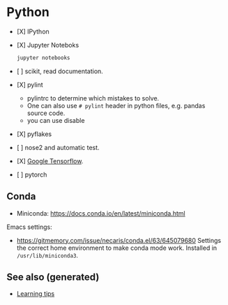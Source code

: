 # Python

  - \[X\] IPython

  - \[X\] Jupyter Noteboks
    
    ``` bash
    jupyter notebooks
    ```

  - \[ \] scikit, read documentation.

  - \[X\] pylint
    
      - pylintrc to determine which mistakes to solve.
      - One can also use `# pylint` header in python files, e.g. pandas
        source code.
      - you can use disable

  - \[X\] pyflakes

  - \[ \] nose2 and automatic test.

  - \[X\] [Google Tensorflow](https://www.tensorflow.org/).

  - \[ \] pytorch

## Conda

  - Miniconda: <https://docs.conda.io/en/latest/miniconda.html>

Emacs settings:

  - <https://gitmemory.com/issue/necaris/conda.el/63/645079680> Settings
    the correct home environment to make conda mode work. Installed in
    `/usr/lib/miniconda3`.

## See also (generated)

  - [Learning tips](./20200505111243-learning_tips.md)
